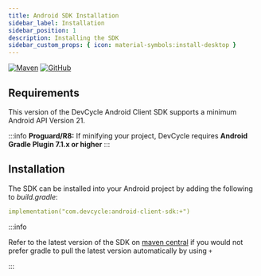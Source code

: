 ```yaml
---
title: Android SDK Installation
sidebar_label: Installation
sidebar_position: 1
description: Installing the SDK
sidebar_custom_props: { icon: material-symbols:install-desktop }
---
```


[![Maven](https://badgen.net/maven/v/maven-central/com.devcycle/android-client-sdk)](https://search.maven.org/artifact/com.devcycle/android-client-sdk)
[![GitHub](https://img.shields.io/github/stars/devcyclehq/android-client-sdk.svg?style=social&label=Star&maxAge=2592000)](https://github.com/DevCycleHQ/android-client-sdk)

## Requirements

This version of the DevCycle Android Client SDK supports a minimum Android API Version 21.

:::info **Proguard/R8:** If minifying your project, DevCycle requires **Android Gradle Plugin 7.1.x or higher** :::

## Installation

The SDK can be installed into your Android project by adding the following to _build.gradle_:

```yaml
implementation("com.devcycle:android-client-sdk:+")
```

:::info

Refer to the latest version of the SDK on [maven central](https://maven.org/artifact/com.devcycle/android-client-sdk) if
you would not prefer gradle to pull the latest version automatically by using `+`

:::
